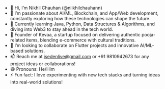 - 👋 Hi, I’m Nikhil Chauhan (@niikhilchauhann)
- 👀 I’m passionate about AI/ML, Blockchain, and App/Web development, constantly exploring how these technologies can shape the future.
- 🌱 Currently learning Java, Python, Data Structures & Algorithms, and diving into Web3 to stay ahead in the tech world.
- 💼 Founder of Kevaa, a startup focused on delivering authentic pooja-related items, blending e-commerce with cultural traditions.
- 💞️ I’m looking to collaborate on Flutter projects and innovative AI/ML-based solutions.
- 📫 Reach me at isedenlive@gmail.com or +91 9810942673 for any project ideas or collaborations!
- 😄 Pronouns: He/Him
- ⚡ Fun fact: I love experimenting with new tech stacks and turning ideas into real-world solutions!

